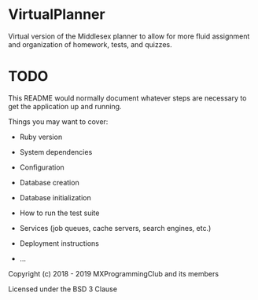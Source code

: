 # VirtualPlanner
Virtual version of the Middlesex planner to allow for more fluid assignment and organization of homework, tests, and quizzes.

# TODO

This README would normally document whatever steps are necessary to get the
application up and running.

Things you may want to cover:

* Ruby version

* System dependencies

* Configuration

* Database creation

* Database initialization

* How to run the test suite

* Services (job queues, cache servers, search engines, etc.)

* Deployment instructions

* ...

Copyright (c) 2018 - 2019 MXProgrammingClub and its members

Licensed under the BSD 3 Clause

